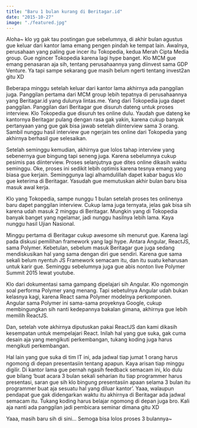 ```yaml
---
title: "Baru 1 bulan kurang di Beritagar.id"
date: "2015-10-27"
image: "./featured.jpg"
---
```


Aloha~ klo yg gak tau postingan gue sebelumnya, di akhir bulan agustus gue keluar dari kantor lama emang pengen pindah ke tempat lain. Awalnya, perusahaan yang paling gue incer itu Tokopedia, kedua Merah Cipta Media group. Gue ngincer Tokopedia karena lagi hype banget. Klo MCM gue emang penasaran aja sih, tentang perusahaannya yang diinvest sama GDP Venture. Ya tapi sampe sekarang gue masih belum ngerti tentang invest2an gitu XD

Beberapa minggu setelah keluar dari kantor lama akhirnya ada panggilan juga. Panggilan pertama dari MCM group lebih tepatnya di perusahaannya yang Beritagar.id yang dulunya lintas.me. Yang dari Tokopedia juga dapet panggilan. Panggilan dari Beritagar gue disuruh dateng untuk proses interview. Klo Tokopedia gue disuruh tes online dulu. Yaudah gue dateng ke kantornya Beritagar pulang dengan rasa gak yakin, karena cukup banyak pertanyaan yang gue gak bisa jawab setelah diinterview sama 3 orang. Sambil nunggu hasil interview gue ngerjain tes online dari Tokopedia yang akhirnya berhasil gue selesaikan.

Setelah seminggu kemudian, akhirnya gue lolos tahap interview yang sebenernya gue bingung tapi seneng juga. Karena sebelumnya cukup pesimis pas diinterview. Proses selanjutnya gue dites online dikasih waktu seminggu. Oke, proses ini sedikit lebih optimis karena tesnya emang yang biasa gue kerjain. Seminggunya lagi alhamdulillah dapet kabar bagus klo gue keterima di Beritagar. Yasudah gue memutuskan akhir bulan baru bisa masuk awal kerja.

Klo yang Tokopedia, sampe nunggu 1 bulan setelah proses tes onlinenya baru dapet panggilan interview. Cukup lama juga ternyata, jelas gak bisa sih karena udah masuk 2 minggu di Beritagar. Mungkin yang di Tokopedia banyak banget yang ngelamar, jadi nunggu hasilnya lebih lama. Kaya nunggu hasil Ujian Nasional.

Minggu pertama di Beritagar cukup awesome sih menurut gue. Karena lagi pada diskusi pemilihan framework yang lagi hype. Antara Angular, ReactJS, sama Polymer. Kebetulan, sebelum masuk Beritagar gue juga sedang mendiskusikan hal yang sama dengan diri gue sendiri. Karena gue sama sekali belum nyentuh JS Framework semacam itu, dan itu suatu keharusan untuk karir gue. Seminggu sebelumnya juga gue abis nonton live Polymer Summit 2015 lewat youtube.

Klo dari dokumentasi sama gampang dipelajari sih Angular. Klo ngomongin soal performa Polymer yang menang. Tapi sebetulnya Angular udah bukan kelasnya kagi, karena React sama Polymer modelnya perkomponen. Angular sama Polymer ini sama-sama proyeknya Google, cukup membingungkan sih nanti kedepannya bakalan gimana, akhirnya gue lebih memilih ReactJS.

Dan, setelah vote akhirnya diputuskan pakai ReactJS dan kami dikasih kesempatan untuk mempelajari React. Inilah hal yang gue suka, gak cuma desain aja yang mengikuti perkembangan, tukang koding juga harus mengikuti perkembangan.

Hal lain yang gue suka di tim IT ini, ada jadwal tiap jumat 1 orang harus ngomong di depan presentasiin tentang apapun. Kaya arisan tiap minggu digilir. Di kantor lama gue pernah ngasih feedback semacam ini, klo dulu gue bilang ‘buat acara 3 bulan sekali seharian itu tiap programmer harus presentasi, saran gue sih klo bingung presentasiin apaan selama 3 bulan itu programmer buat aja sesuatu hal yang diluar kantor’. Yaaa, walaupun pendapat gue gak didengarkan waktu itu akhirnya di Beritagar ada jadwal semacam itu. Tukang koding harus belajar ngomong di depan juga bro. Kali aja nanti ada panggilan jadi pembicara seminar dimana gitu XD

Yaaa, masih baru sih di sini… Semoga bisa lolos proses 3 bulannya~